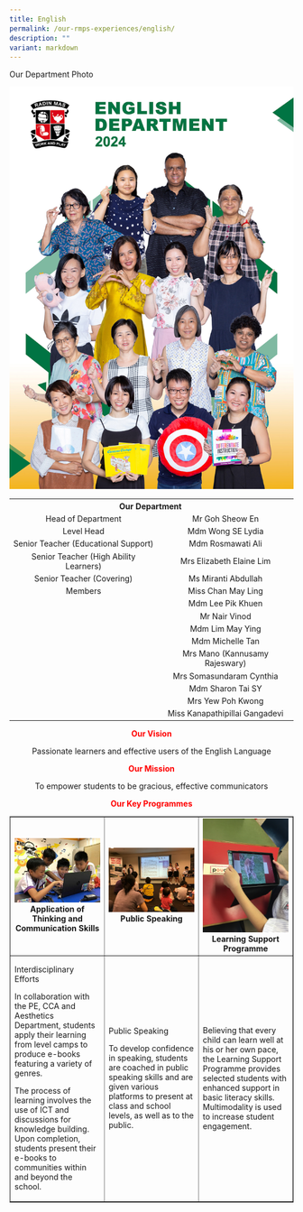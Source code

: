 ```yaml
---
title: English
permalink: /our-rmps-experiences/english/
description: ""
variant: markdown
---
```

<p>Our Department Photo</p>
<img src="/images/2024/Dept/English_24.jpg">
<table>
<tbody>
<tr>
<th style="text-align: center;" colspan="2">Our&nbsp;Department&nbsp;</th>
</tr>
<tr>
<td style="text-align: center;">Head of Department</td>
<td style="text-align: center;">Mr Goh Sheow En</td>
</tr>
<tr>
<td style="text-align: center;">Level Head</td>
<td style="text-align: center;">Mdm Wong SE Lydia</td>
</tr>
<tr>
<td style="text-align: center;">Senior Teacher (Educational Support)</td>
<td style="text-align: center;">Mdm Rosmawati Ali</td>
</tr>
<tr>
<td style="text-align: center;">Senior Teacher (High Ability Learners)</td>
<td style="text-align: center;">Mrs Elizabeth Elaine Lim</td>
</tr>
<tr>
<td style="text-align: center;">Senior Teacher (Covering)</td>
<td style="text-align: center;">Ms Miranti Abdullah</td>
</tr>
<tr>
<td style="text-align: center;">Members</td>
<td style="text-align: center;">Miss Chan May Ling</td>
</tr>
<tr>
<td style="text-align: center;">&nbsp;</td>
<td style="text-align: center;">Mdm Lee Pik Khuen</td>
</tr>
<tr>
<td style="text-align: center;">&nbsp;</td>
<td style="text-align: center;">Mr Nair Vinod</td>
</tr>
<tr>
<td style="text-align: center;">&nbsp;</td>
<td style="text-align: center;">Mdm Lim May Ying</td>
</tr>
<tr>
<td style="text-align: center;">&nbsp;</td>
<td style="text-align: center;">Mdm Michelle Tan</td>
</tr>
<tr>
<td style="text-align: center;">&nbsp;</td>
<td style="text-align: center;">Mrs Mano (Kannusamy Rajeswary)</td>
</tr>
<tr>
<td style="text-align: center;">&nbsp;</td>
<td style="text-align: center;">Mrs Somasundaram Cynthia</td>
</tr>
<tr>
<td style="text-align: center;">&nbsp;</td>
<td style="text-align: center;">Mdm Sharon Tai SY</td>
</tr>
<tr>
<td style="text-align: center;">&nbsp;</td>
<td style="text-align: center;">Mrs Yew Poh Kwong</td>
</tr>
	<tr>
<td style="text-align: center;">&nbsp;</td>
<td style="text-align: center;">Miss Kanapathipillai Gangadevi</td>
</tr>
</tbody>
</table>

<p style="text-align: center;"><span style="color: #ff0000;"><strong>Our Vision</strong></span></p>
<p style="text-align: center;">Passionate learners and effective users of the English Language</p>
<p style="text-align: center;"><span style="color: #ff0000;"><strong>Our Mission</strong></span></p>
<p style="text-align: center;">To empower students to be gracious, effective communicators</p>
<p style="text-align: center;"><span style="color: #ff0000;"><strong>Our Key Programmes</strong></span></p>

<table style="border-collapse: collapse; width: 100%;" border="1">
<tbody>
<tr>
<td style="width: 33.3333%; text-align: center;"><img src="/images/eng1.jpg"><strong>Application of Thinking and Communication Skills</strong></td>
<td style="width: 33.3333%; text-align: center;"><img src="/images/eng2.jpg"><strong>Public Speaking</strong></td>
<td style="width: 33.3333%; text-align: center;"><img src="/images/eng3.jpg"><strong>Learning Support Programme</strong></td>
</tr>
<tr>
<td style="width: 33.3333%;">
<p>Interdisciplinary Efforts</p>
<p>In collaboration with the PE, CCA and Aesthetics Department, students apply their learning from level camps to produce e-books featuring a variety of genres.</p>
<p>The process of learning involves the use of ICT and discussions for knowledge building. Upon completion, students present their e-books to communities within and beyond the school.</p>
</td>
<td style="width: 33.3333%;">
<p>Public Speaking</p>
<p>To develop confidence in speaking, students are coached in public speaking skills and are given various platforms to present at class and school levels, as well as to the public.</p>
</td>
<td style="width: 33.3333%;">
<p>Believing that every child can learn well at his or her own pace, the Learning Support Programme provides selected students with enhanced support in basic literacy skills. Multimodality is used to increase student engagement.</p>
</td>
</tr>
</tbody>
</table>